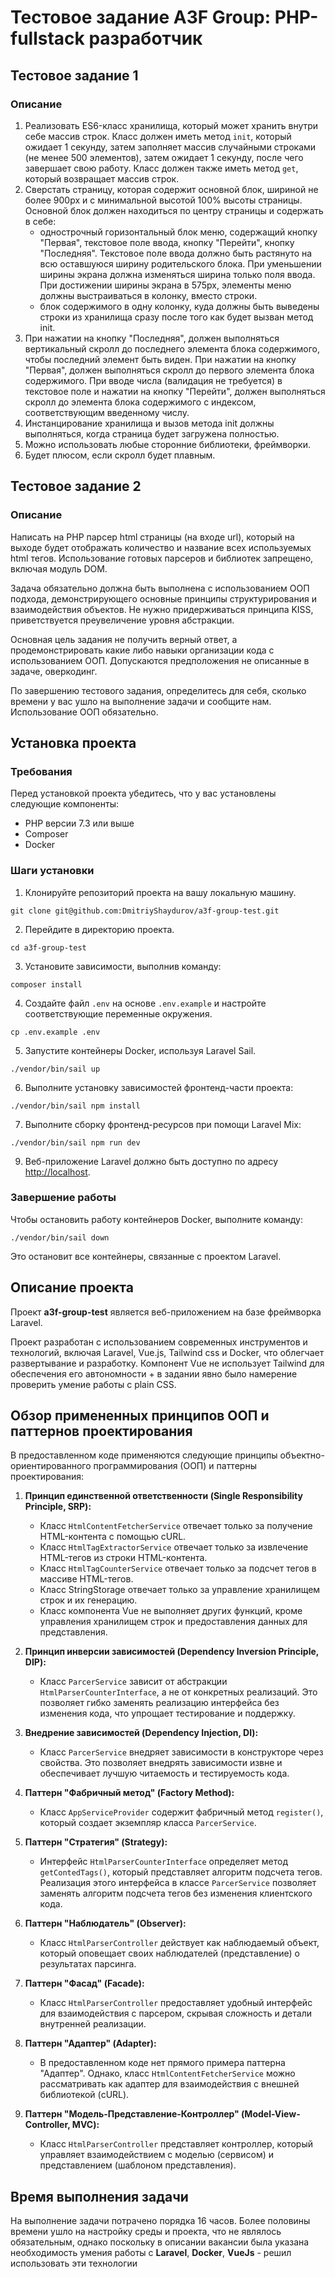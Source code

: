 # Тестовое задание A3F Group: PHP-fullstack разработчик

## Тестовое задание 1

### Описание
1. Реализовать ES6-класс хранилища, который может хранить внутри себе массив строк. Класс должен иметь метод `init`, который ожидает 1 секунду, затем заполняет массив случайными строками (не менее 500 элементов), затем ожидает 1 секунду, после чего завершает свою работу. Класс должен также иметь метод `get`, который возвращает массив строк.
2. Сверстать страницу, которая содержит основной блок, шириной не более 900px и с минимальной высотой 100% высоты страницы. Основной блок должен находиться по центру страницы и содержать в себе:
    - однострочный горизонтальный блок меню, содержащий кнопку "Первая", текстовое поле ввода, кнопку "Перейти", кнопку "Последняя". Текстовое поле ввода должно быть растянуто на всю оставшуюся ширину родительского блока. При уменьшении ширины экрана должна изменяться ширина только поля ввода. При достижении ширины экрана в 575px, элементы меню должны выстраиваться в колонку, вместо строки.
    - блок содержимого в одну колонку, куда должны быть выведены строки из хранилища сразу после того как будет вызван метод init.
3. При нажатии на кнопку "Последняя", должен выполняться вертикальный скролл до последнего элемента блока содержимого, чтобы последний элемент быть виден. При нажатии на кнопку "Первая", должен выполняться скролл до первого элемента блока содержимого. При вводе числа (валидация не требуется) в текстовое поле и нажатии на кнопку "Перейти", должен выполняться скролл до элемента блока содержимого с индексом, соответствующим введенному числу.
4. Инстанцирование хранилища и вызов метода init должны выполняться, когда страница будет загружена полностью.
5. Можно использовать любые сторонние библиотеки, фреймворки.
6. Будет плюсом, если скролл будет плавным.

## Тестовое задание 2

### Описание
Написать на PHP парсер html страницы (на входе url), который на выходе будет отображать количество и название всех используемых html тегов. Использование готовых парсеров и библиотек запрещено, включая модуль DOM.

Задача обязательно должна быть выполнена с использованием ООП подхода, демонстрирующего основные принципы структурирования и взаимодействия объектов. Не нужно придерживаться принципа KISS, приветствуется преувеличение уровня абстракции.

Основная цель задания не получить верный ответ, а продемонстрировать какие либо навыки организации кода с использованием ООП. Допускаются предположения не описанные в задаче, оверкодинг.

По завершению тестового задания, определитесь для себя, сколько времени у вас ушло на выполнение задачи и сообщите нам. Использование ООП обязательно.

## Установка проекта

### Требования
Перед установкой проекта убедитесь, что у вас установлены следующие компоненты:
- PHP версии 7.3 или выше
- Composer
- Docker

### Шаги установки

1. Клонируйте репозиторий проекта на вашу локальную машину.

```shell
git clone git@github.com:DmitriyShaydurov/a3f-group-test.git
```

2. Перейдите в директорию проекта.

```shell
cd a3f-group-test
```

3. Установите зависимости, выполнив команду:

```shell
composer install
```

4. Создайте файл `.env` на основе `.env.example` и настройте соответствующие переменные окружения.

```shell
cp .env.example .env
```

5. Запустите контейнеры Docker, используя Laravel Sail.

```shell
./vendor/bin/sail up
```

6. Выполните установку зависимостей фронтенд-части проекта:

```shell
./vendor/bin/sail npm install
```

7. Выполните сборку фронтенд-ресурсов при помощи Laravel Mix:

```shell
./vendor/bin/sail npm run dev
```

9. Веб-приложение Laravel должно быть доступно по адресу [http://localhost](http://localhost).

### Завершение работы

Чтобы остановить работу контейнеров Docker, выполните команду:

```shell
./vendor/bin/sail down
```

Это остановит все контейнеры, связанные с проектом Laravel.

## Описание проекта

Проект **a3f-group-test** является веб-приложением на базе фреймворка Laravel.

Проект разработан с использованием современных инструментов и технологий, включая Laravel, Vue.js, Tailwind css и Docker, что облегчает развертывание и разработку. Компонент Vue не использует Tailwind для обеспечения его автономности + в задании явно было намерение проверить умение работы с plain CSS.

## Обзор примененных принципов ООП и паттернов проектирования

В предоставленном коде применяются следующие принципы объектно-ориентированного программирования (ООП) и паттерны проектирования:

1. **Принцип единственной ответственности (Single Responsibility Principle, SRP):**
   - Класс `HtmlContentFetcherService` отвечает только за получение HTML-контента с помощью cURL.
   - Класс `HtmlTagExtractorService` отвечает только за извлечение HTML-тегов из строки HTML-контента.
   - Класс `HtmlTagCounterService` отвечает только за подсчет тегов в массиве HTML-тегов.
   - Класс  StringStorage отвечает только за управление хранилищем строк и их генерацию.
   - Класс  компонента Vue не выполняет других функций, кроме управления хранилищем строк и предоставления данных для представления.

2. **Принцип инверсии зависимостей (Dependency Inversion Principle, DIP):**
   - Класс `ParcerService` зависит от абстракции `HtmlParserCounterInterface`, а не от конкретных реализаций. Это позволяет гибко заменять реализацию интерфейса без изменения кода, что упрощает тестирование и поддержку.

3. **Внедрение зависимостей (Dependency Injection, DI):**
   - Класс `ParcerService` внедряет зависимости в конструкторе через свойства. Это позволяет внедрять зависимости извне и обеспечивает лучшую читаемость и тестируемость кода.

4. **Паттерн "Фабричный метод" (Factory Method):**
   - Класс `AppServiceProvider` содержит фабричный метод `register()`, который создает экземпляр класса `ParcerService`.

5. **Паттерн "Стратегия" (Strategy):**
   - Интерфейс `HtmlParserCounterInterface` определяет метод `getContedTags()`, который представляет алгоритм подсчета тегов. Реализация этого интерфейса в классе `ParcerService` позволяет заменять алгоритм подсчета тегов без изменения клиентского кода.

6. **Паттерн "Наблюдатель" (Observer):**
   - Класс `HtmlParserController` действует как наблюдаемый объект, который оповещает своих наблюдателей (представление) о результатах парсинга.

7. **Паттерн "Фасад" (Facade):**
   - Класс `HtmlParserController` предоставляет удобный интерфейс для взаимодействия с парсером, скрывая сложность и детали внутренней реализации.

8. **Паттерн "Адаптер" (Adapter):**
   - В предоставленном коде нет прямого примера паттерна "Адаптер". Однако, класс `HtmlContentFetcherService` можно рассматривать как адаптер для взаимодействия с внешней библиотекой (cURL).

9. **Паттерн "Модель-Представление-Контроллер" (Model-View-Controller, MVC):**
    - Класс `HtmlParserController` представляет контроллер, который управляет взаимодействием с моделью (сервисом) и представлением (шаблоном представления).

## Время выполнения задачи
На выполнение задачи потрачено порядка 16 часов. Более половины времени ушло на настройку среды и проекта, что не являлось обязательным, однако поскольку в описании вакансии была указана необходимость умения работы с **Laravel**, **Docker**, **VueJs**  - решил использовать эти технологии